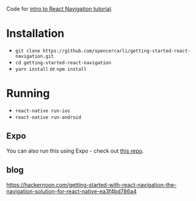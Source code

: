 Code for [intro to React Navigation tutorial](https://hackernoon.com/getting-started-with-react-navigation-the-navigation-solution-for-react-native-ea3f4bd786a4).

# Installation

- `git clone https://github.com/spencercarli/getting-started-react-navigation.git`
- `cd getting-started-react-navigation`
- `yarn install` or `npm install`


# Running

- `react-native run-ios`
- `react-native run-android`

## Expo

You can also run this using Expo - check out [this repo](https://github.com/ricbermo/getting-started-react-navigation-expo).


## blog
https://hackernoon.com/getting-started-with-react-navigation-the-navigation-solution-for-react-native-ea3f4bd786a4
